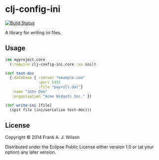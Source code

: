 # clj-config-ini

[![Build Status](https://travis-ci.org/zenlambda/simple-ini.clj.svg?branch=master)](https://travis-ci.org/zenlambda/simple-ini.clj)

A library for writing ini files.


## Usage

```clojure
(ns myproject.core
  (:require clj-config-ini.core :as ini))

(def test-doc
  {:database { :server "example.com"
               :port 5432
               :file "payroll.dat"}
   :name "John Doe"
   :organisation "Acme Widgets Inc." })

(def write-ini [file]
  (spit file (ini/serialize test-doc)))
```

## License

Copyright © 2014 Frank A. J. Wilson

Distributed under the Eclipse Public License either version 1.0 or (at
your option) any later version.
